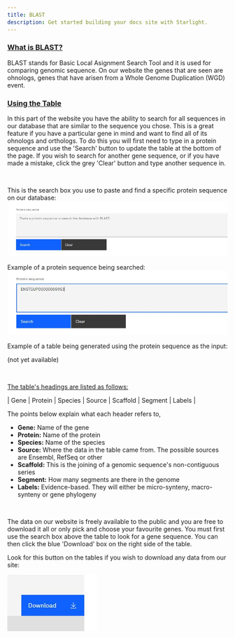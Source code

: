 ```yaml
---
title: BLAST 
description: Get started building your docs site with Starlight.
---
```


 ### <u>What is BLAST?</u>

BLAST stands for Basic Local Asignment Search Tool and it is used for comparing genomic sequence. On our website the genes that are seen are ohnologs, genes that have arisen from a Whole Genome Duplication (WGD) event.

### <u> Using the Table </u>

In this part of the website you have the ability to search for all sequences in our database that are similar to the sequence you chose. This is a great feature if you have a particular gene in mind and want to find all of its ohnologs and orthologs. To do this you will first need to type in a protein sequence and use the 'Search' button to update the table at the bottom of the page. If you wish to search for another gene sequence, or if you have made a mistake, click the grey 'Clear' button and type another sequence in.

<br>

This is the search box you use to paste and find a specific protein sequence on our database:
![](../../../assets/blast.jpg)

Example of a protein sequence being searched:
![](../../../assets/blast2.jpg)

Example of a table being generated using the protein sequence as the input:

(not yet available)

<br>

<u>The table's headings are listed as follows:</u>

| Gene | Protein | Species | Source | Scaffold | Segment | Labels |

The points below explain what each header refers to, 

<ul>
<li><b>Gene:</b> Name of the gene</li>
<li><b>Protein:</b> Name of the protein</li>
<li><b>Species:</b> Name of the species</li>
<li><b>Source:</b> Where the data in the table came from. The possible sources are Ensembl, RefSeq or other</li>
<li><b>Scaffold:</b> This is the joining of a genomic sequence's non-contiguous series</li>
<li><b>Segment:</b> How many segments are there in the genome</li>
<li><b>Labels:</b> Evidence-based. They will either be micro-synteny, macro-synteny or gene phylogeny</li>
</ul>
<br>

The data on our website is freely available to the public and you are free to download it all or only pick and choose your favourite genes. You must first use the search box above the table to look for a gene sequence. You can then click the blue 'Download' box on the right side of the table.

Look for this button on the tables if you wish to download any data from our site:

 ![](../../../assets/download.jpg)





